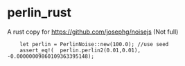 # perlin_rust

A rust copy for https://github.com/josephg/noisejs (Not full)

``` 
    let perlin = PerlinNoise::new(100.0); //use seed
    assert_eq!(  perlin.perlin2(0.01,0.01), -0.00000009860109363395148);

```
